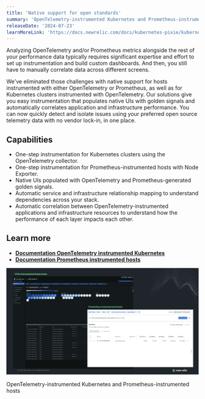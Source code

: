 ```yaml
---
title: 'Native support for open standards'
summary: 'OpenTelemetry-instrumented Kubernetes and Prometheus-instrumented hosts'
releaseDate: '2024-07-23'
learnMoreLink: 'https://docs.newrelic.com/docs/kubernetes-pixie/kubernetes-integration/installation/k8s-otel/'
---
```


Analyzing OpenTelemetry and/or Prometheus metrics alongside the rest of your performance data typically requires significant expertise and effort to set up instrumentation and build custom dashboards. And then, you still have to manually correlate data across different screens.

We've eliminated those challenges with native support for hosts instrumented with either OpenTelemetry or Prometheus, as well as for Kubernetes clusters instrumented with OpenTelemetry. Our solutions give you easy instrumentation that populates native UIs with golden signals and automatically correlates application and infrastructure performance. You can now quickly detect and isolate issues using your preferred open source telemetry data with no vendor lock-in, in one place.

## Capabilities

- One-step instrumentation for Kubernetes clusters using the OpenTelemetry collector.
- One-step instrumentation for Prometheus-instrumented hosts with Node Exporter.
- Native UIs populated with OpenTelemetry and Prometheus-generated golden signals.
- Automatic service and infrastructure relationship mapping to understand dependencies across your stack.
- Automatic correlation between OpenTelemetry-instrumented applications and infrastructure resources to understand how the performance of each layer impacts each other.

## Learn more

- [**Documentation OpenTelemetry instrumented Kubernetes**](https://docs.newrelic.com/docs/kubernetes-pixie/kubernetes-integration/installation/k8s-otel)
- [**Documentation Prometheus instrumented hosts**](https://docs.newrelic.com/docs/infrastructure/prometheus-integrations/integrations-list/node-exporter-integration)

![A screenshot showing OpenTelemetry-instrumented Kubernetes and a Prometheus-instrumented host](./images/OtelK8s.webp 'A screenshot showing OpenTelemetry-instrumented Kubernetes and Prometheus-instrumented host')

<figcaption>OpenTelemetry-instrumented Kubernetes and Prometheus-instrumented hosts</figcaption>
